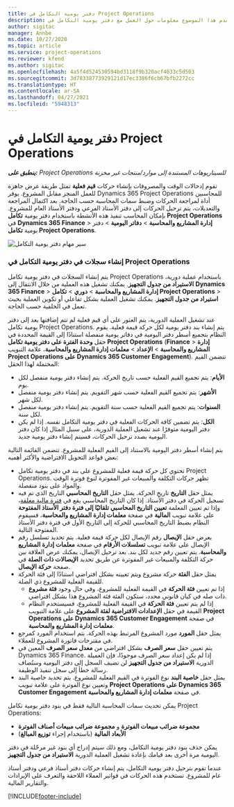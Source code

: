 ```yaml
---
title: دفتر يومية التكامل في Project Operations
description: يقدم هذا الموضوع معلومات حول العمل مع دفتر يومية التكامل في Project Operations.
author: sigitac
manager: Annbe
ms.date: 10/27/2020
ms.topic: article
ms.service: project-operations
ms.reviewer: kfend
ms.author: sigitac
ms.openlocfilehash: 4a5f4d524530594bd3118f9b320acf4033c5d503
ms.sourcegitcommit: 3d78338773929121d17ec3386f6cb67bfb2272cc
ms.translationtype: HT
ms.contentlocale: ar-SA
ms.lasthandoff: 04/27/2021
ms.locfileid: "5948313"
---
```

# <a name="integration-journal-in-project-operations"></a>دفتر يومية التكامل في Project Operations

_**ينطبق على:** Project Operations للسيناريوهات المستندة إلى موارد/منتجات غير مخزنة‬_

تقوم إدخالات الوقت والمصروفات بإنشاء حركات **قيم فعلية** تمثل طريقة عرض جاهزة للعمل المنجز مقابل المشروع. يوفر Dynamics 365 Project Operations للمحاسبين أداة لمراجعة الحركات وضبط سمات المحاسبة حسب الحاجة. بعد اكتمال المراجعة والتعديلات، يتم ترحيل الحركات إلى دفتر الأستاذ الفرعي ودفتر الأستاذ العام للمشروع. بإمكان المحاسب تنفيذ هذه الأنشطة باستخدام دفتر يومية **تكامل Project Operations** في **Dynamics 365 Finance** > **إدارة المشاريع والمحاسبة** > **دفاتر اليومية** >  دفتر يومية **تكامل Project Operations**.

![سير مهام دفتر يومية التكامل](./media/IntegrationJournal.png)

### <a name="create-records-in-the-project-operations-integration-journal"></a>إنشاء سجلات في دفتر يومية التكامل في Project Operations

يتم إنشاء السجلات في دفتر يومية تكامل Project Operations باستخدام عملية دورية، **الاستيراد من جدول التجهيز**. يمكنك تشغيل هذه العملية من خلال الانتقال إلى **Dynamics 365 Finance** > **إدارة المشاريع والمحاسبة** > **دوري** > **تكامل Project Operations** > **استيراد من جدول التجهيز**. يمكنك تشغيل العملية بشكل تفاعلي أو تكوين العملية بحيث تعمل في الخلفية حسب الحاجة.

عند تشغيل العملية الدورية، يتم العثور على أي قيم فعلية لم تتم إضافتها بعد إلى دفتر يومية تكامل Project Operations. يتم إنشاء بند دفتر يومية لكل حركة قيمة فعلية.
يقوم النظام بتجميع أسطر دفتر اليومية في دفاتر يومية منفصلة استنادًا إلى القيمة المحددة في حقل **وحدة الفترة على دفتر يومية تكامل Project Operations** (**Finance** > **إدارة المشاريع والمحاسبة** > **الإعداد** > **معلمات إدارة المشاريع والمحاسبة**، علامة التبويب **Project Operations على Dynamics 365 Customer Engagement**). تتضمن القيم المحتملة لهذا الحقل:

  - **الأيام**: يتم تجميع القيم الفعلية حسب تاريخ الحركة. يتم إنشاء دفتر يومية منفصل لكل يوم.
  - **الأشهر**: يتم تجميع القيم الفعلية حسب شهر التقويم. يتم إنشاء دفتر يومية منفصل لكل شهر.
  - **السنوات**: يتم تجميع القيم الفعلية حسب سنة التقويم. يتم إنشاء دفتر يومية منفصل لكل سنة.
  - **الكل**: يتم تضمين كافة الحركات الفعلية في دفتر يومية التكامل نفسه. إذا لم يكن دفتر اليومية متوفرًا عند تشغيل العملية الدورية، على سبيل المثال إذا كان دفتر اليومية بصدد ترحيل الحركات، فسيتم إنشاء دفتر يومية جديد.

يتم إنشاء أسطر دفتر اليومية بالاستناد إلى القيم الفعلية للمشروع. تتضمن القائمة التالية بعض قواعد التحويل الافتراضية والأكثر أهميه:

  - تحتوي كل حركة قيمة فعلية للمشروع على بند في دفتر يومية تكامل Project Operations. تظهر حركات التكلفة والمبيعات غير المفوترة لنوع فوترة الوقت والمواد على بنود منفصلة.
  - يمثل حقل **التاريخ** تاريخ الحركة. يمثل حقل **التاريخ المحاسبي** التاريخ الذي تم فيه تسجيل الحركة في دفتر الأستاذ. إذا كان التاريخ المحاسبي يقع في [فترة مالية مغلقة](/dynamics365/finance/general-ledger/close-general-ledger-at-period-end)، وإذا تم تعيين المعلمة **تعيين التاريخ المحاسبي تلقائيًا إلى فترة دفتر الأستاذ المفتوحة** على علامة تبويب **المالية** في صفحة **معلمات إدارة المشاريع والمحاسبة**، فسيقوم النظام بضبط التاريخ المحاسبي للحركة إلى التاريخ الأول في فترة دفتر الأستاذ المفتوحة التالية.
  - يعرض حقل **الإيصال** رقم الإيصال لكل حركة قيمة فعلية. يتم تحديد تسلسل رقم الإيصال على علامة تبويب **تسلسلات الأرقام** في صفحة **معلمات إدارة المشاريع والمحاسبة**. يتم تعيين رقم جديد لكل بند. بعد ترحيل الإيصال، يمكنك عرض العلاقة بين حركة التكلفة والمبيعات غير المفوترة عن طريق تحديد **الإيصالات ذات الصلة** في صفحة **حركة الإيصال**.
  - يمثل حقل **الفئة** حركة مشروع ويتم تعيينه بشكل افتراضي استنادًا إلى فئة الحركة للقيمة الفعلية للمشروع ذي الصلة.
    - إذا تم تعيين **فئة الحركة** في القيمة الفعلية للمشروع، وفي حال وجود **فئة مشروع** ذات صله في كيان قانوني محدد، ستكون الفئة فئة المشروع هذا بشكل افتراضي.
    - إذا لم يتم تعيين **فئة الحركة** في القيمة الفعلية للمشروع، فسيستخدم النظام القيمة في حقل **الإعدادات الافتراضية لفئة المشروع** على علامة التبويب **Project Operations على Dynamics 365 Customer Engagement** في صفحة **معلمات إدارة المشاريع والمحاسبة**.
  - يمثل حقل **المورد** مورد المشروع المرتبط بهذه الحركة. يتم استخدام المورد كمرجع في مقترحات فاتورة المشروع للعملاء.
  - يتم تعيين حقل **سعر الصرف** بشكل افتراضي من **معدل سعر الصرف** المعين في Dynamics 365 Finance. إذا لم يكن إعداد سعر الصرف موجودًا، فإن العميلة الدورية **الاستيراد من جدول التجهيز** لن تضيف السجل إلى دفتر اليومية وستُضاف رسالة خطأ إلى سجل تنفيذ الوظيفة.
  - يمثل حقل **خاصية البند** نوع الفوترة في القيم الفعلية للمشروع. يتم تحديد خاصية البند وتعيين نوع الفوترة على علامة تبويب **Project Operations على Dynamics 365 Customer Engagement** في صفحة **معلمات إدارة المشاريع والمحاسبة**.

يمكن تحديث سمات المحاسبة التالية فقط في بنود دفتر يومية تكامل Project Operations:

- **مجموعة ضرائب مبيعات الفوترة** و **مجموعة ضرائب مبيعات أصناف الفوترة**
- **الأبعاد المالية** (باستخدام إجراء **توزيع المبالغ**)

يمكن حذف بنود دفتر يومية التكامل، ومع ذلك سيتم إدراج أي بنود غير مرحّلة في دفتر اليومية مرة أخرى بعد قيامك بإعادة تشغيل العملية الدورية **الاستيراد من جدول التجهيز**.

عندما تقوم بترحيل دفتر يومية التكامل، يتم إنشاء حركات دفتر أستاذ فرعي ودفتر أستاذ عام للمشروع. تستخدم هذه الحركات في فواتير العملاء اللاحقة والتعرف على الإيرادات والتقارير المالية.


[!INCLUDE[footer-include](../includes/footer-banner.md)]